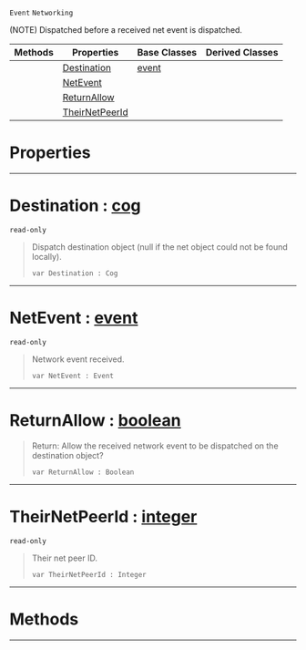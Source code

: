  `Event` `Networking`



(NOTE) Dispatched before a received net event is dispatched.

|Methods|Properties|Base Classes|Derived Classes|
|---|---|---|---|
| |[ Destination](https://github.com/ZilchEngine/ZilchDocs/blob/master/code_reference/class_reference/neteventreceived.md#destination-zilch-engine)|[event](https://github.com/ZilchEngine/ZilchDocs/blob/master/code_reference/class_reference/event.md)| |
| |[ NetEvent](https://github.com/ZilchEngine/ZilchDocs/blob/master/code_reference/class_reference/neteventreceived.md#netevent-zilch-engine-doc)| | |
| |[ ReturnAllow](https://github.com/ZilchEngine/ZilchDocs/blob/master/code_reference/class_reference/neteventreceived.md#returnallow-zilch-engine)| | |
| |[ TheirNetPeerId](https://github.com/ZilchEngine/ZilchDocs/blob/master/code_reference/class_reference/neteventreceived.md#theirnetpeerid-zilch-engi)| | |


 #  Properties


---  
 #  Destination : [cog](https://github.com/ZilchEngine/ZilchDocs/blob/master/code_reference/class_reference/cog.md)

 `read-only`

> Dispatch destination object (null if the net object could not be found locally).
> ``` lang=cpp, name=Nada
> var Destination : Cog


---  
 #  NetEvent : [event](https://github.com/ZilchEngine/ZilchDocs/blob/master/code_reference/class_reference/event.md)

 `read-only`

> Network event received.
> ``` lang=cpp, name=Nada
> var NetEvent : Event


---  
 #  ReturnAllow : [boolean](https://github.com/ZilchEngine/ZilchDocs/blob/master/code_reference/nada_base_types/boolean.md)

> Return: Allow the received network event to be dispatched on the destination object?
> ``` lang=cpp, name=Nada
> var ReturnAllow : Boolean


---  
 #  TheirNetPeerId : [integer](https://github.com/ZilchEngine/ZilchDocs/blob/master/code_reference/nada_base_types/integer.md)

 `read-only`

> Their net peer ID.
> ``` lang=cpp, name=Nada
> var TheirNetPeerId : Integer


---  
 #  Methods


---  
 

 